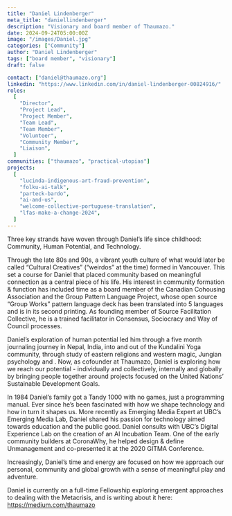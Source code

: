```yaml
---
title: "Daniel Lindenberger"
meta_title: "daniellindenberger"
description: "Visionary and board member of Thaumazo."
date: 2024-09-24T05:00:00Z
image: "/images/Daniel.jpg"
categories: ["Community"]
author: "Daniel Lindenberger"
tags: ["board member", "visionary"]
draft: false

contact: ["daniel@thaumazo.org"]
linkedin: "https://www.linkedin.com/in/daniel-lindenberger-00824916/"
roles:
  [
    "Director",
    "Project Lead",
    "Project Member",
    "Team Lead",
    "Team Member",
    "Volunteer",
    "Community Member",
    "Liaison",
  ]
communities: ["thaumazo", "practical-utopias"]
projects:
  [
    "lucinda-indigenous-art-fraud-prevention",
    "folku-ai-talk",
    "parteck-bardo",
    "ai-and-us",
    "welcome-collective-portuguese-translation",
    "lfas-make-a-change-2024",
  ]
---
```


Three key strands have woven through Daniel’s life since childhood: Community, Human Potential, and Technology.

Through the late 80s and 90s, a vibrant youth culture of what would later be called “Cultural Creatives” (“weirdos” at the time) formed in Vancouver. This set a course for Daniel that placed community based on meaningful connection as a central piece of his life. His interest in community formation & function has included time as a board member of the Canadian Cohousing Association and the Group Pattern Language Project, whose open source “Group Works” pattern language deck has been translated into 5 languages and is in its second printing. As founding member of Source Facilitation Collective, he is a trained facilitator in Consensus, Sociocracy and Way of Council processes. 

Daniel’s exploration of human potential led him through a five month journaling journey in Nepal, India, into and out of the Kundalini Yoga community, through study of eastern religions and western magic, Jungian psychology and . Now, as cofounder at Thaumazo, Daniel is exploring how we reach our potential - individually and collectively, internally and globally by bringing people together around projects focused on the United Nations’ Sustainable Development Goals. 

In 1984 Daniel’s family got a Tandy 1000 with no games, just a programming manual. Ever since he’s been fascinated with how we shape technology and how in turn it shapes us. More recently as Emerging Media Expert at UBC’s Emerging Media Lab, Daniel shared his passion for technology aimed towards education and the public good. Daniel consults with UBC’s Digital Experience Lab on the creation of an AI Incubation Team. One of the early community builders at CoronaWhy, he helped design & define Unmanagement and co-presented it at the 2020 GITMA Conference. 


Increasingly, Daniel’s time and energy are focused on how we approach our personal, community and global growth with a sense of meaningful play and adventure. 

Daniel is currently on a full-time Fellowship exploring emergent approaches to dealing with the Metacrisis, and is writing about it here: https://medium.com/thaumazo

